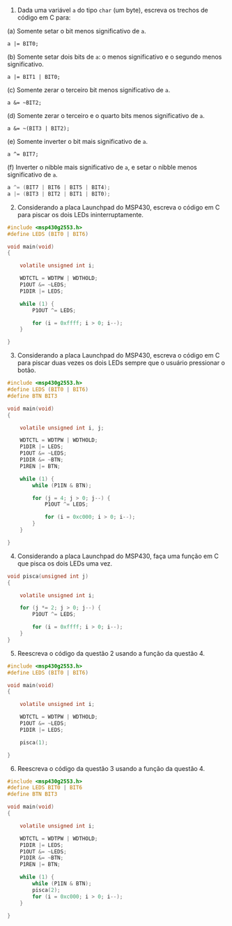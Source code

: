 ﻿1. Dada uma variável `a` do tipo `char` (um byte), escreva os trechos de código em C para:

(a) Somente setar o bit menos significativo de `a`.

`a |= BIT0;`

(b) Somente setar dois bits de `a`: o menos significativo e o segundo menos significativo.

`a |= BIT1 | BIT0;`

(c) Somente zerar o terceiro bit menos significativo de `a`.

`a &= ~BIT2;`

(d) Somente zerar o terceiro e o quarto bits menos significativo de `a`.

`a &= ~(BIT3 | BIT2);`

(e) Somente inverter o bit mais significativo de `a`.

`a ^= BIT7;`

(f) Inverter o nibble mais significativo de `a`, e setar o nibble menos significativo de `a`. 

```C
a ^= (BIT7 | BIT6 | BIT5 | BIT4);
a |= (BIT3 | BIT2 | BIT1 | BIT0);
```

2. Considerando a placa Launchpad do MSP430, escreva o código em C para piscar os dois LEDs ininterruptamente.

```C
#include <msp430g2553.h>
#define LEDS (BIT0 | BIT6)

void main(void)
{

    volatile unsigned int i;

    WDTCTL = WDTPW | WDTHOLD;
    P1OUT &= ~LEDS;
    P1DIR |= LEDS;

    while (1) {
        P1OUT ^= LEDS;

        for (i = 0xffff; i > 0; i--);
    }

}
```

3. Considerando a placa Launchpad do MSP430, escreva o código em C para piscar duas vezes os dois LEDs sempre que o usuário pressionar o botão.
```C
#include <msp430g2553.h>
#define LEDS (BIT0 | BIT6)
#define BTN BIT3

void main(void)
{

    volatile unsigned int i, j;

    WDTCTL = WDTPW | WDTHOLD;
    P1DIR |= LEDS;
    P1OUT &= ~LEDS;
    P1DIR &= ~BTN;
    P1REN |= BTN;

    while (1) {
        while (P1IN & BTN);

        for (j = 4; j > 0; j--) {
            P1OUT ^= LEDS;

            for (i = 0xc000; i > 0; i--);
        }
    }

}
```

4. Considerando a placa Launchpad do MSP430, faça uma função em C que pisca os dois LEDs uma vez.
```C
void pisca(unsigned int j)
{

    volatile unsigned int i;

    for (j *= 2; j > 0; j--) {
        P1OUT ^= LEDS;

        for (i = 0xffff; i > 0; i--);
    }
}
```

5. Reescreva o código da questão 2 usando a função da questão 4.
```C
#include <msp430g2553.h>
#define LEDS (BIT0 | BIT6)

void main(void)
{

    volatile unsigned int i;

    WDTCTL = WDTPW | WDTHOLD;
    P1OUT &= ~LEDS;
    P1DIR |= LEDS;

    pisca(1);

}
```

6. Reescreva o código da questão 3 usando a função da questão 4.
```C
#include <msp430g2553.h>
#define LEDS BIT0 | BIT6
#define BTN BIT3

void main(void)
{

    volatile unsigned int i;

    WDTCTL = WDTPW | WDTHOLD;
    P1DIR |= LEDS;
    P1OUT &= ~LEDS;
    P1DIR &= ~BTN;
    P1REN |= BTN;

    while (1) {
        while (P1IN & BTN);
        pisca(2);
        for (i = 0xc000; i > 0; i--);
    }

}
```
